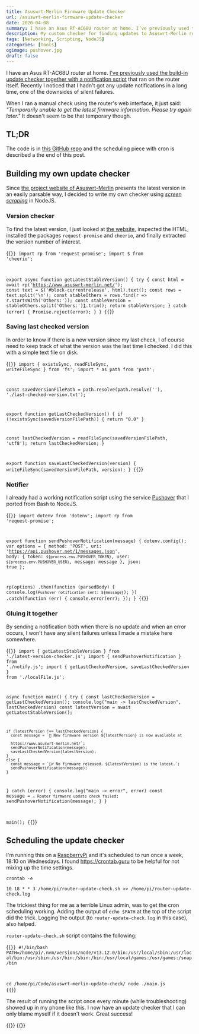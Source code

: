 ```yaml
---
title: Asuswrt-Merlin Firmware Update Checker
url: /asuswrt-merlin-firmware-update-checker
date: 2020-04-08
summary: I have an Asus RT-AC68U router at home. I’ve previously used the build-in update checker together with a notification script that ran on the router itself. Recently I noticed that I hadn’t got any update notifications in a long time, one of the downsides of silent failures. This is my custom code that looks for updates.
description: My custom checker for finding updates to Asuswrt-Merlin router firmware. I describe the code and how it's scheduled to run.
tags: [Networking, Scripting, NodeJS]
categories: [Tools]
ogimage: pushover.jpg
draft: false
---
```


I have an Asus RT-AC68U router at home. [I've previously used the build-in update checker together with a notification script][3] that ran on the router itself. Recently I noticed that I hadn't got any update notifications in a long time, one of the downsides of silent failures. 

When I ran a manual check using the router's web interface, it just said: _"Temporarily unable to get the latest firmware information. Please try again later."_ It doesn't seem to be that temporary though.

## TL;DR

The code is in [this GitHub repo][2] and the scheduling piece with cron is described a the end of this post.

## Building my own update checker

Since [the project website of Asuswrt-Merlin][4] presents the latest version in an easily parsable way, I decided to write my own checker using _[screen scraping][5]_ in NodeJS.

### Version checker

To find the latest version, I just looked at [the website][4], inspected the HTML, installed the packages `request-promise` and `cheerio`, and finally extracted the version number of interest.

{{<code javascript>}}
import rp from 'request-promise';
import $ from 'cheerio';

export async function getLatestStableVersion() {
  try {
    const html = await rp('https://www.asuswrt-merlin.net/');
    const text = $('#block-currentrelease', html).text();
    const rows = text.split('\n');
    const stableOthers = rows.find(r => r.startsWith('Others:'));
    const stableVersion = stableOthers.split('Others:')[1].trim();
    return stableVersion;
  }
  catch (error) {
    Promise.reject(error);
  }
}
{{</code>}}

### Saving last checked version

In order to know if there is a new version since my last check, I of course need to keep track of what the version was the last time I checked. I did this with a simple text file on disk.

{{<code javascript>}}
import { existsSync, readFileSync, writeFileSync } from 'fs';
import * as path from 'path';

const savedVersionFilePath = path.resolve(path.resolve(''), './last-checked-version.txt');

export function getLastCheckedVersion() {
  if (!existsSync(savedVersionFilePath)) {
    return "0.0"
  }
  
  const lastCheckedVersion = readFileSync(savedVersionFilePath, 'utf8');
  return lastCheckedVersion;
}

export function saveLastCheckedVersion(version) {
  writeFileSync(savedVersionFilePath, version);
}
{{</code>}}

### Notifier

I already had a working notification script using the service [Pushover][7] that I ported from Bash to NodeJS.

{{<code javascript>}}
import dotenv from 'dotenv';
import rp from 'request-promise';

export function sendPushoverNotification(message) {
  dotenv.config();
  var options = {
    method: 'POST',
    uri: 'https://api.pushover.net/1/messages.json',
    body: {
      token: `${process.env.PUSHOVER_TOKEN}`,
      user: `${process.env.PUSHOVER_USER}`,
      message: message
    },
    json: true
  };

  rp(options)
    .then(function (parsedBody) {
      console.log(`Pushover notification sent: ${message}`);
    })
    .catch(function (err) {
      console.error(err);
    });
  }
{{</code>}}

### Gluing it together

By sending a notification both when there is no update and when an error occurs, I won't have any silent failures unless I made a mistake here somewhere. 

{{<code javascript>}}
import { getLatestStableVersion } from './latest-version-checker.js';
import { sendPushoverNotification } from './notify.js';
import { getLastCheckedVersion, saveLastCheckedVersion } from './localFile.js';

async function main() {
  try {
    const lastCheckedVersion = getLastCheckedVersion();
    console.log("main -> lastCheckedVersion", lastCheckedVersion)
    const latestVersion = await getLatestStableVersion();
    
    if (latestVersion !== lastCheckedVersion) {
      const message = `🔔 New firmware version ${latestVersion} is now available at 
      
      https://www.asuswrt-merlin.net/`;
      sendPushoverNotification(message);
      saveLastCheckedVersion(latestVersion);
    }
    else {
      const message = `🤷‍♂️ No firmware released. ${latestVersion} is the latest.`;
      sendPushoverNotification(message);
    }
  } catch (error) {
    console.log("main -> error", error)
    const message = `⚠️ Router firmware update check failed`;
    sendPushoverNotification(message);
  }
}

main();
{{</code>}}

## Scheduling the update checker

I'm running this on a [RaspberryPi][8] and it's scheduled to run once a week, 18:10 on Wednesdays. I found https://crontab.guru to be helpful for not mixing up the time settings.

`crontab -e`

```
10 18 * * 3 /home/pi/router-update-check.sh >> /home/pi/router-update-check.log
```

The trickiest thing for me as a terrible Linux admin, was to get the cron scheduling working. Adding the output of `echo $PATH` at the top of the script did the trick. Logging the output (to `router-update-check.log` in this case), also helped.

`router-update-check.sh` script contains the following:

{{<code bash>}}
#!/bin/bash
PATH=/home/pi/.nvm/versions/node/v13.12.0/bin:/usr/local/sbin:/usr/local/bin:/usr/sbin:/usr/bin:/sbin:/bin:/usr/local/games:/usr/games:/snap/bin

cd /home/pi/Code/asuswrt-merlin-update-check/
node ./main.js
{{</code>}}

The result of running the script once every minute (while troubleshooting) showed up in my phone like this. I now have an update checker that I can only blame myself if it doesn't work. Great success!

{{<post-image image="pushover.jpg" alt="Pushover notifications on iOS" width="600">}}
{{</post-image>}}

[1]: https://crontab.guru/
[2]: https://github.com/henriksommerfeld/asuswrt-merlin-update-check
[3]: /firmware-update-notifications-for-my-asus-router
[4]: https://www.asuswrt-merlin.net/
[5]: https://en.wikipedia.org/wiki/Web_scraping
[6]: https://askubuntu.com/questions/23009/why-crontab-scripts-are-not-working
[7]: https://pushover.net/
[8]: https://www.raspberrypi.org/
[9]: https://pi-hole.net/

